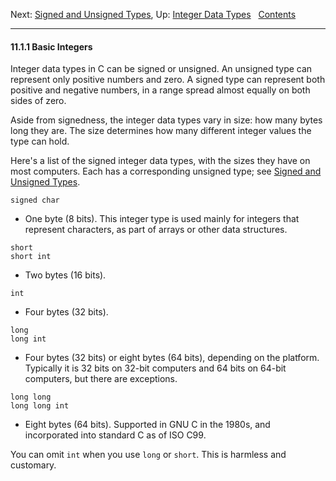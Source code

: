 Next: [Signed and Unsigned Types](Signed-and-Unsigned-Types.md), Up:
[Integer Data Types](Integer-Types.md)  
[Contents](index.md#SEC_Contents "Table of contents")  

------------------------------------------------------------------------


#### 11.1.1 Basic Integers 


Integer data types in C can be signed or unsigned. An unsigned type can
represent only positive numbers and zero. A signed type can represent
both positive and negative numbers, in a range spread almost equally on
both sides of zero.

Aside from signedness, the integer data types vary in size: how many
bytes long they are. The size determines how many different integer
values the type can hold.

Here's a list of the signed integer data types, with the sizes they have
on most computers. Each has a corresponding unsigned type; see [Signed
and Unsigned Types](Signed-and-Unsigned-Types.md).

`signed char`

-   One byte (8 bits). This integer type is used mainly for integers
    that represent characters, as part of arrays or other data
    structures.

`short`\
`short int`

-   Two bytes (16 bits).

`int`

-   Four bytes (32 bits).

`long`\
`long int`

-   Four bytes (32 bits) or eight bytes (64 bits), depending on the
    platform. Typically it is 32 bits on 32-bit computers and 64 bits on
    64-bit computers, but there are exceptions.

`long long`\
`long long int`

-   Eight bytes (64 bits). Supported in GNU C in the 1980s, and
    incorporated into standard C as of ISO C99.

You can omit `int` when you use `long` or `short`. This is harmless and
customary.
